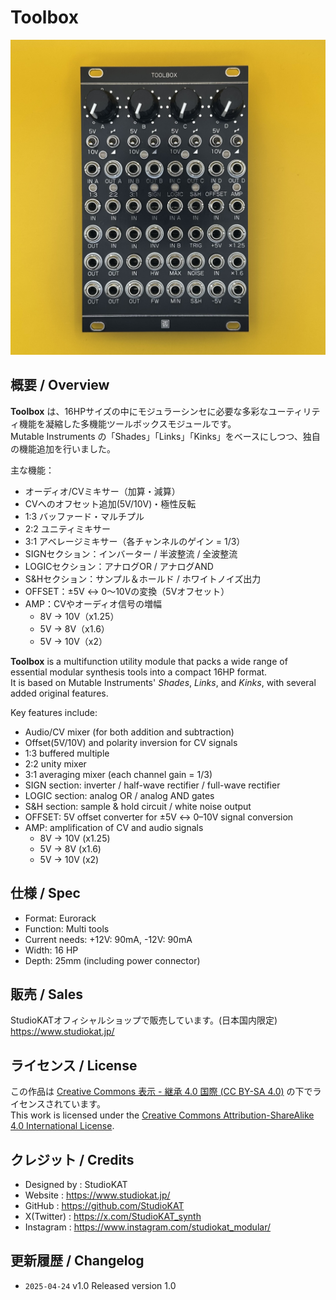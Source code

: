 # Toolbox
![Toolbox Front](Images/Toolbox_Front.jpeg)

## 概要 / Overview

**Toolbox** は、16HPサイズの中にモジュラーシンセに必要な多彩なユーティリティ機能を凝縮した多機能ツールボックスモジュールです。  
Mutable Instruments の「Shades」「Links」「Kinks」をベースにしつつ、独自の機能追加を行いました。

主な機能：
- オーディオ/CVミキサー（加算・減算）
- CVへのオフセット追加(5V/10V)・極性反転
- 1:3 バッファード・マルチプル
- 2:2 ユニティミキサー
- 3:1 アベレージミキサー（各チャンネルのゲイン = 1/3）
- SIGNセクション：インバーター / 半波整流 / 全波整流
- LOGICセクション：アナログOR / アナログAND
- S&Hセクション：サンプル＆ホールド / ホワイトノイズ出力
- OFFSET：±5V ↔ 0〜10Vの変換（5Vオフセット）
- AMP：CVやオーディオ信号の増幅  
  - 8V → 10V（x1.25）  
  - 5V → 8V（x1.6）  
  - 5V → 10V（x2）

**Toolbox** is a multifunction utility module that packs a wide range of essential modular synthesis tools into a compact 16HP format.  
It is based on Mutable Instruments' *Shades*, *Links*, and *Kinks*, with several added original features.

Key features include:
- Audio/CV mixer (for both addition and subtraction)
- Offset(5V/10V) and polarity inversion for CV signals
- 1:3 buffered multiple
- 2:2 unity mixer
- 3:1 averaging mixer (each channel gain = 1/3)
- SIGN section: inverter / half-wave rectifier / full-wave rectifier
- LOGIC section: analog OR / analog AND gates
- S&H section: sample & hold circuit / white noise output
- OFFSET: 5V offset converter for ±5V ↔ 0–10V signal conversion
- AMP: amplification of CV and audio signals  
  - 8V → 10V (x1.25)  
  - 5V → 8V (x1.6)  
  - 5V → 10V (x2)


## 仕様 / Spec
- Format: Eurorack
- Function: Multi tools
- Current needs: +12V: 90mA, -12V: 90mA
- Width: 16 HP
- Depth: 25mm (including power connector)


## 販売 / Sales

StudioKATオフィシャルショップで販売しています。(日本国内限定)  
https://www.studiokat.jp/


## ライセンス / License

この作品は [Creative Commons 表示 - 継承 4.0 国際 (CC BY-SA 4.0)](https://creativecommons.org/licenses/by-sa/4.0/deed.ja) の下でライセンスされています。  
This work is licensed under the [Creative Commons Attribution-ShareAlike 4.0 International License](https://creativecommons.org/licenses/by-sa/4.0/).


## クレジット / Credits

- Designed by : StudioKAT
- Website : https://www.studiokat.jp/
- GitHub : https://github.com/StudioKAT
- X(Twitter) : https://x.com/StudioKAT_synth
- Instagram : https://www.instagram.com/studiokat_modular/

## 更新履歴 / Changelog

- `2025-04-24` v1.0 Released version 1.0  